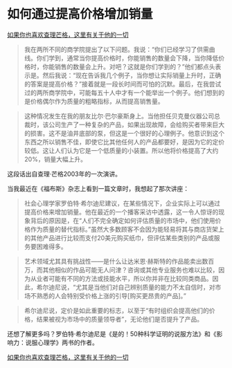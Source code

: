 # 如何通过提高价格增加销量

[如果你也喜欢查理芒格，这里有关于他的一切](https://ayaseeri.gitbook.io/charlie-munger/)


>我在两所不同的商学院提出了以下问题。我说：“你们已经学习了供需曲线。你们学到，通常当你提高价格时，你能销售的数量会下降，当你降低价格时，你能销售的数量会上升。对吧？这就是你们学到的？”他们都点头表示是。然后我说：“现在告诉我几个例子，当你想让实际销量上升时，正确的答案是提高价格？”接着就是一段长时间而可怕的沉默。最后，在我尝试过的两所商学院中，可能每五十人中才有一个能举出一个例子。他们想到的是价格偶尔作为质量的粗略指标，从而提高销售量。

>这种情况发生在我的朋友比尔·巴尔豪斯身上。当他担任贝克曼仪器公司总裁时，该公司生产了一种复杂的产品，如果出现故障，会给购买者带来巨大的损害。这不是油井底部的泵，但这是一个很好的心理例子。他意识到这个东西之所以销售不佳，即使它比其他任何人的产品都要好，是因为它的定价较低。这让人们认为它是一个低质量的小装置。所以他将价格提高了大约20%，销量大幅上升。

这段话出自查理·芒格2003年的一次演讲。

当我最近在《福布斯》杂志上看到一篇文章时，我想起了那次讲座：

>社会心理学家罗伯特·希尔迪尼建议，在某些情况下，企业实际上可以通过提高价格来增加销量。他在最近的一个播客采访中透露，这一令人惊讶的现象背后的原因是，在“人们不完全确定如何评估质量的市场中，他们使用价格作为质量的替代指标。”虽然大多数顾客不会因为能轻易将其与商店货架上的其他产品进行比较而支付20美元购买纸巾，但评估某些类别的产品或服务要困难得多。

>艺术领域尤其具有挑战性——是什么让达米恩·赫斯特的作品能卖出数百万，而其他相似的作品可能无人问津？咨询或其他专业服务也难以比较，因为从业者可能有不同的方法或技能水平，所以你并非在比较同类商品。因此，希尔迪尼说，“尤其是当他们对自己辨别质量的能力不太自信时，对市场不熟悉的人会特别受价格上涨的引导[购买更昂贵的产品]。”

>希尔迪尼说，定价是如此重要的标志，以至于“有时组织会提高他们的价格，结果被视为市场中的质量领导者”，无论他们是否提升了产品。

还想了解更多吗？罗伯特·希尔迪尼是《是的！50种科学证明的说服方法》和《影响力：说服心理学》两书的作者。


[如果你也喜欢查理芒格，这里有关于他的一切](https://ayaseeri.gitbook.io/charlie-munger/)
